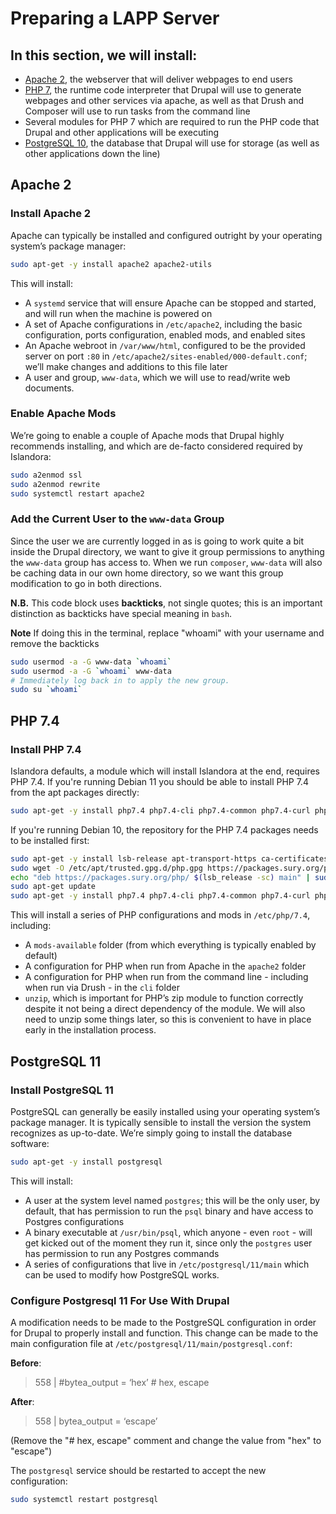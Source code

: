 # Preparing a LAPP Server

## In this section, we will install:

- [Apache 2](https://httpd.apache.org/), the webserver that will deliver webpages to end users
- [PHP 7](https://www.php.net/), the runtime code interpreter that Drupal will use to generate webpages and other services via apache, as well as that Drush and Composer will use to run tasks from the command line
- Several modules for PHP 7 which are required to run the PHP code that Drupal and other applications will be executing
- [PostgreSQL 10](https://www.postgresql.org/), the database that Drupal will use for storage (as well as other applications down the line)

## Apache 2

### Install Apache 2

Apache can typically be installed and configured outright by your operating system’s package manager:

```bash
sudo apt-get -y install apache2 apache2-utils
```

This will install:

- A `systemd` service that will ensure Apache can be stopped and started, and will run when the machine is powered on
- A set of Apache configurations in `/etc/apache2`, including the basic configuration, ports configuration, enabled mods, and enabled sites
- An Apache webroot in `/var/www/html`, configured to be the provided server on port `:80` in `/etc/apache2/sites-enabled/000-default.conf`; we’ll make changes and additions to this file later
- A user and group, `www-data`, which we will use to read/write web documents.

### Enable Apache Mods

We’re going to enable a couple of Apache mods that Drupal highly recommends installing, and which are de-facto considered required by Islandora:

```bash
sudo a2enmod ssl
sudo a2enmod rewrite
sudo systemctl restart apache2
```

### Add the Current User to the `www-data` Group

Since the user we are currently logged in as is going to work quite a bit inside the Drupal directory, we want to give it group permissions to anything the `www-data` group has access to. When we run `composer`, `www-data` will also be caching data in our own home directory, so we want this group modification to go in both directions.

**N.B.** This code block uses **backticks**, not single quotes; this is an important distinction as backticks have special meaning in `bash`.

**Note** If doing this in the terminal, replace "whoami" with your username and remove the backticks

```bash
sudo usermod -a -G www-data `whoami`
sudo usermod -a -G `whoami` www-data
# Immediately log back in to apply the new group.
sudo su `whoami`
```

## PHP 7.4

### Install PHP 7.4

Islandora defaults, a module which will install Islandora at the end, requires PHP 7.4. If you're running Debian 11 you should be able to install PHP 7.4 from the apt packages directly:

```bash
sudo apt-get -y install php7.4 php7.4-cli php7.4-common php7.4-curl php7.4-dev php7.4-gd php7.4-imap php7.4-json php7.4-mbstring php7.4-opcache php7.4-xml php7.4-yaml php7.4-zip libapache2-mod-php7.4 php-pgsql php-redis php-xdebug unzip
```

If you're running Debian 10, the repository for the PHP 7.4 packages needs to be installed first:

```bash
sudo apt-get -y install lsb-release apt-transport-https ca-certificates
sudo wget -O /etc/apt/trusted.gpg.d/php.gpg https://packages.sury.org/php/apt.gpg
echo "deb https://packages.sury.org/php/ $(lsb_release -sc) main" | sudo tee /etc/apt/sources.list.d/php.list
sudo apt-get update
sudo apt-get -y install php7.4 php7.4-cli php7.4-common php7.4-curl php7.4-dev php7.4-gd php7.4-imap php7.4-json php7.4-mbstring php7.4-opcache php7.4-xml php7.4-yaml php7.4-zip libapache2-mod-php7.4 php-pgsql php-redis php-xdebug unzip
```

This will install a series of PHP configurations and mods in `/etc/php/7.4`, including:

- A `mods-available` folder (from which everything is typically enabled by default)
- A configuration for PHP when run from Apache in the `apache2` folder
- A configuration for PHP when run from the command line - including when run via Drush - in the `cli` folder
- `unzip`, which is important for PHP’s zip module to function correctly despite it not being a direct dependency of the module. We will also need to unzip some things later, so this is convenient to have in place early in the installation process.

## PostgreSQL 11

### Install PostgreSQL 11

PostgreSQL can generally be easily installed using your operating system’s package manager. It is typically sensible to install the version the system recognizes as up-to-date. We’re simply going to install the database software:

```bash
sudo apt-get -y install postgresql
```

This will install:

- A user at the system level named `postgres`; this will be the only user, by default, that has permission to run the `psql` binary and have access to Postgres configurations
- A binary executable at `/usr/bin/psql`, which anyone - even `root` - will get kicked out of the moment they run it, since only the `postgres` user has permission to run any Postgres commands
- A series of configurations that live in `/etc/postgresql/11/main` which can be used to modify how PostgreSQL works.

### Configure Postgresql 11 For Use With Drupal

A modification needs to be made to the PostgreSQL configuration in order for Drupal to properly install and function. This change can be made to the main configuration file at `/etc/postgresql/11/main/postgresql.conf`:

**Before**:
> 558 | #bytea_output = ‘hex’                      # hex, escape 

**After**:
> 558 | bytea_output = ‘escape’

(Remove the "# hex, escape" comment and change the value from "hex" to "escape")

The `postgresql` service should be restarted to accept the new configuration:

```bash
sudo systemctl restart postgresql
```
